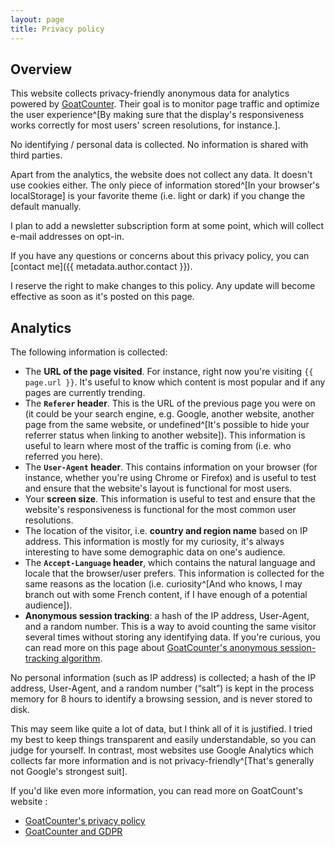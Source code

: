 ```yaml
---
layout: page
title: Privacy policy
---
```


## Overview

This website collects privacy-friendly anonymous data for analytics powered by [GoatCounter](https://www.goatcounter.com/). Their goal is to monitor page traffic and optimize the user experience^[By making sure that the display's responsiveness works correctly for most users' screen resolutions, for instance.].

No identifying / personal data is collected. No information is shared with third parties.

Apart from the analytics, the website does not collect any data. It doesn't use cookies either. The only piece of information stored^[In your browser's localStorage] is your favorite theme (i.e. light or dark) if you change the default manually.

I plan to add a newsletter subscription form at some point, which will collect e-mail addresses on opt-in.

If you have any questions or concerns about this privacy policy, you can [contact me]({{ metadata.author.contact }}).

I reserve the right to make changes to this policy. Any update will become effective as soon as it's posted on this page.

## Analytics

The following information is collected:

- The **URL of the page visited**. For instance, right now you're visiting `{{ page.url }}`. It's useful to know which content is most popular and if any pages are currently trending.
- The **`Referer` header**. This is the URL of the previous page you were on (it could be your search engine, e.g. Google, another website, another page from the same website, or undefined^[It's possible to hide your referrer status when linking to another website]). This information is useful to learn where most of the traffic is coming from (i.e. who referred you here).
- The **`User-Agent` header**. This contains information on your browser (for instance, whether you're using Chrome or Firefox) and is useful to test and ensure that the website's layout is functional for most users.
- Your **screen size**. This information is useful to test and ensure that the website's responsiveness is functional for the most common user resolutions.
- The location of the visitor, i.e. **country and region name** based on IP address. This information is mostly for my curiosity, it's always interesting to have some demographic data on one's audience.
- The **`Accept-Language` header**, which contains the natural language and locale that the browser/user prefers. This information is collected for the same reasons as the location (i.e. curiosity^[And who knows, I may branch out with some French content, if I have enough of a potential audience]).
- **Anonymous session tracking**: a hash of the IP address, User-Agent, and a random number. This is a way to avoid counting the same visitor several times without storing any identifying data. If you're curious, you can read more on this page about [GoatCounter's anonymous session-tracking algorithm](https://github.com/arp242/goatcounter/blob/master/docs/sessions.markdown#goatcounters-solution).

No personal information (such as IP address) is collected; a hash of the IP address, User-Agent, and a random number (“salt”) is kept in the process memory for 8 hours to identify a browsing session, and is never stored to disk.

This may seem like quite a lot of data, but I think all of it is justified. I tried my best to keep things transparent and easily understandable, so you can judge for yourself. In contrast, most websites use Google Analytics which collects far more information and is not privacy-friendly^[That's generally not Google's strongest suit].

If you'd like even more information, you can read more on GoatCount's website :

- [GoatCounter's privacy policy](https://www.goatcounter.com/help/privacy)
- [GoatCounter and GDPR](https://www.goatcounter.com/help/gdpr)
